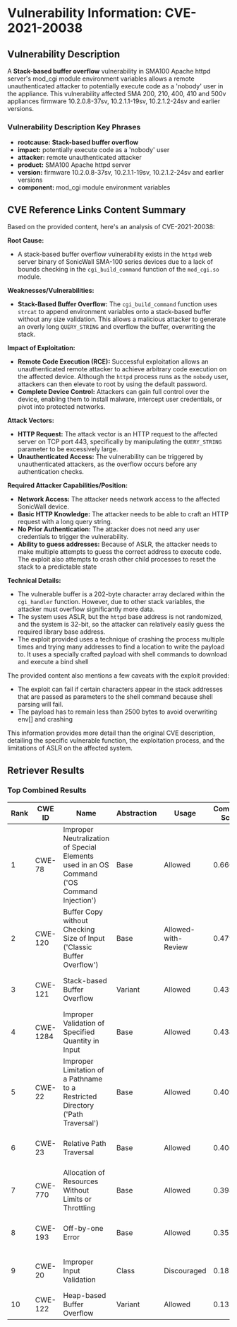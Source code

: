 # Vulnerability Information: CVE-2021-20038

## Vulnerability Description
A **Stack-based buffer overflow** vulnerability in SMA100 Apache httpd server's mod_cgi module environment variables allows a remote unauthenticated attacker to potentially execute code as a 'nobody' user in the appliance. This vulnerability affected SMA 200, 210, 400, 410 and 500v appliances firmware 10.2.0.8-37sv, 10.2.1.1-19sv, 10.2.1.2-24sv and earlier versions.

### Vulnerability Description Key Phrases
- **rootcause:** **Stack-based buffer overflow**
- **impact:** potentially execute code as a 'nobody' user
- **attacker:** remote unauthenticated attacker
- **product:** SMA100 Apache httpd server
- **version:** firmware 10.2.0.8-37sv, 10.2.1.1-19sv, 10.2.1.2-24sv and earlier versions
- **component:** mod_cgi module environment variables

## CVE Reference Links Content Summary
Based on the provided content, here's an analysis of CVE-2021-20038:

**Root Cause:**
- A stack-based buffer overflow vulnerability exists in the `httpd` web server binary of SonicWall SMA-100 series devices due to a lack of bounds checking in the `cgi_build_command` function of the `mod_cgi.so` module.

**Weaknesses/Vulnerabilities:**
- **Stack-Based Buffer Overflow:** The `cgi_build_command` function uses `strcat` to append environment variables onto a stack-based buffer without any size validation. This allows a malicious attacker to generate an overly long `QUERY_STRING` and overflow the buffer, overwriting the stack.

**Impact of Exploitation:**
- **Remote Code Execution (RCE):** Successful exploitation allows an unauthenticated remote attacker to achieve arbitrary code execution on the affected device. Although the `httpd` process runs as the `nobody` user, attackers can then elevate to root by using the default password.
- **Complete Device Control:** Attackers can gain full control over the device, enabling them to install malware, intercept user credentials, or pivot into protected networks.

**Attack Vectors:**
- **HTTP Request:** The attack vector is an HTTP request to the affected server on TCP port 443, specifically by manipulating the `QUERY_STRING` parameter to be excessively large.
- **Unauthenticated Access:** The vulnerability can be triggered by unauthenticated attackers, as the overflow occurs before any authentication checks.

**Required Attacker Capabilities/Position:**
- **Network Access:** The attacker needs network access to the affected SonicWall device.
- **Basic HTTP Knowledge:** The attacker needs to be able to craft an HTTP request with a long query string.
- **No Prior Authentication:** The attacker does not need any user credentials to trigger the vulnerability.
- **Ability to guess addresses:** Because of ASLR, the attacker needs to make multiple attempts to guess the correct address to execute code. The exploit also attempts to crash other child processes to reset the stack to a predictable state

**Technical Details:**
- The vulnerable buffer is a 202-byte character array declared within the `cgi_handler` function. However, due to other stack variables, the attacker must overflow significantly more data.
- The system uses ASLR, but the `httpd` base address is not randomized, and the system is 32-bit, so the attacker can relatively easily guess the required library base address.
- The exploit provided uses a technique of crashing the process multiple times and trying many addresses to find a location to write the payload to. It uses a specially crafted payload with shell commands to download and execute a bind shell

The provided content also mentions a few caveats with the exploit provided:
- The exploit can fail if certain characters appear in the stack addresses that are passed as parameters to the shell command because shell parsing will fail.
- The payload has to remain less than 2500 bytes to avoid overwriting env[] and crashing

This information provides more detail than the original CVE description, detailing the specific vulnerable function, the exploitation process, and the limitations of ASLR on the affected system.

## Retriever Results

### Top Combined Results

| Rank | CWE ID | Name | Abstraction | Usage | Combined Score | Retrievers | Individual Scores |
|------|--------|------|-------------|-------|---------------|------------|-------------------|
| 1 | CWE-78 | Improper Neutralization of Special Elements used in an OS Command ('OS Command Injection') | Base | Allowed | 0.6609 | dense, sparse, graph | dense: 0.592, sparse: 0.209, graph: 0.685 |
| 2 | CWE-120 | Buffer Copy without Checking Size of Input ('Classic Buffer Overflow') | Base | Allowed-with-Review | 0.4798 | sparse, graph | sparse: 0.254, graph: 1.000 |
| 3 | CWE-121 | Stack-based Buffer Overflow | Variant | Allowed | 0.4395 | dense, sparse | dense: 0.616, sparse: 0.294 |
| 4 | CWE-1284 | Improper Validation of Specified Quantity in Input | Base | Allowed | 0.4346 | sparse, graph | sparse: 0.240, graph: 0.832 |
| 5 | CWE-22 | Improper Limitation of a Pathname to a Restricted Directory ('Path Traversal') | Base | Allowed | 0.4092 | dense, sparse | dense: 0.566, sparse: 0.220 |
| 6 | CWE-23 | Relative Path Traversal | Base | Allowed | 0.4067 | sparse, graph | sparse: 0.238, graph: 0.757 |
| 7 | CWE-770 | Allocation of Resources Without Limits or Throttling | Base | Allowed | 0.3984 | dense, sparse | dense: 0.543, sparse: 0.222 |
| 8 | CWE-193 | Off-by-one Error | Base | Allowed | 0.3519 | sparse, graph | sparse: 0.221, graph: 0.631 |
| 9 | CWE-20 | Improper Input Validation | Class | Discouraged | 0.1873 | dense, sparse | dense: 0.565, sparse: 0.237 |
| 10 | CWE-122 | Heap-based Buffer Overflow | Variant | Allowed | 0.1335 | sparse | sparse: 0.253 |

